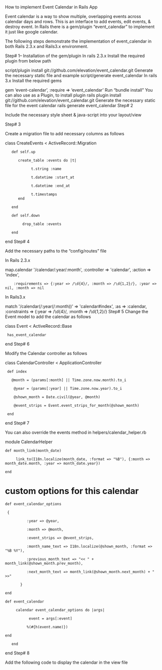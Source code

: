 How to implement Event Calendar in Rails App

Event calendar is a way to show multiple, overlapping events across calendar days and rows. This is an interface to add events, edit events, & destroy event. In Rails there is a gem/plugin “event_calendar” to implement it just like google calendar.

The following steps demonstrate the implementation of event_calendar in both Rails 2.3.x and Rails3.x environment.

Step# 1– Installation of the gem/plugin
In rails 2.3.x
Install the required plugin from below path

script/plugin install git://github.com/elevation/event_calendar.git
Generate the necessary static file and example
script/generate event_calendar
In rails 3.x
Install the required gems

gem ‘event-calendar’, :require => ‘event_calendar’
Run “bundle install”
You can also use as a Plugin, to install plugin
rails plugin install git://github.com/elevation/event_calendar.git
Generate the necessary static file for the event calendar
rails generate event_calendar
Step# 2

Include the necessary style sheet & java-script into your layout/view

Step# 3

Create a migration file to add necessary columns as follows

 class CreateEvents < ActiveRecord::Migration

       def self.up

          create_table :events do |t|

                t.string :name

                t.datetime :start_at

                t.datetime :end_at

                t.timestamps
          end

       end

       def self.down

            drop_table :events 

       end

   end
Step# 4

Add the necessary paths to the “config/routes” file

In Rails 2.3.x

 
  map.calendar '/calendar/:year/:month', :controller => 'calendar', :action => 'index',

        :requirements => {:year => /\d{4}/, :month => /\d{1,2}/}, :year => nil, :month => nil
In Rails3.x

match '/calendar(/:year(/:month))' => 'calendar#index', :as => :calendar, :constraints => {:year => /\d{4}/, :month => /\d{1,2}/}
Step# 5
Change the Event model to add the calendar as follows

class Event < ActiveRecord::Base

     has_event_calendar

  end
Step# 6

Modify the Calendar controller as follows

class CalendarController < ApplicationController

     def index

       @month = (params[:month] || Time.zone.now.month).to_i

        @year = (params[:year] || Time.zone.now.year).to_i

        @shown_month = Date.civil(@year, @month)

        @event_strips = Event.event_strips_for_month(@shown_month)

     end
  end
Step# 7

You can also override the events method in helpers/calendar_helper.rb

module CalendarHelper

  	def month_link(month_date)

    	 link_to(I18n.localize(month_date, :format => "%B"), {:month => month_date.month, :year => month_date.year})

	end

  # custom options for this calendar

 	def event_calendar_options

   	 { 

      	      :year => @year,

              :month => @month,

              :event_strips => @event_strips,

              :month_name_text => I18n.localize(@shown_month, :format => "%B %Y"),

              :previous_month_text => "<< " + month_link(@shown_month.prev_month),

              :next_month_text => month_link(@shown_month.next_month) + " >>"

           }

	end

	def event_calendar

	     calendar event_calendar_options do |args|

               event = args[:event]

              %(#{h(event.name)})

	end

       end

  end
Step# 8

Add the following code to display the calendar in the view file
